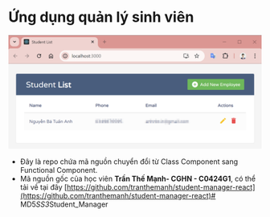 # Ứng dụng quản lý sinh viên

![Screenshot](./public/screenshot.png)

- Đây là repo chứa mã nguồn chuyển đổi từ Class Component sang Functional Component.
- Mã nguồn gốc của học viên **Trần Thế Mạnh- CGHN - C0424G1**, có thể tải về tại đây [https://github.com/tranthemanh/student-manager-react](https://github.com/tranthemanh/student-manager-react)#   M D 5 _ S S 3 _ S t u d e n t _ M a n a g e r 
 
 